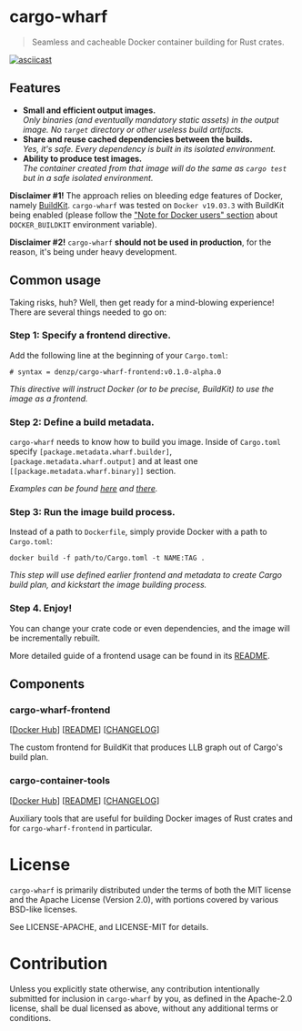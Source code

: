 # cargo-wharf
> Seamless and cacheable Docker container building for Rust crates.

[![asciicast](https://asciinema.org/a/280049.svg)](https://asciinema.org/a/280049?cols=95)

## Features
* **Small and efficient output images.**<br>
*Only binaries (and eventually mandatory static assets) in the output image. No `target` directory or other useless build artifacts.*
* **Share and reuse cached dependencies between the builds.**<br>
*Yes, it's safe. Every dependency is built in its isolated environment.*
* **Ability to produce test images.**<br>
*The container created from that image will do the same as `cargo test` but in a safe isolated environment.*

**Disclaimer #1!** The approach relies on bleeding edge features of Docker, namely [BuildKit]. `cargo-wharf` was tested on `Docker v19.03.3` with BuildKit being enabled (please follow the ["Note for Docker users" section] about `DOCKER_BUILDKIT` environment variable).

**Disclaimer #2!** `cargo-wharf` **should not be used in production**, for the reason, it's being under heavy development.

## Common usage

Taking risks, huh?
Well, then get ready for a mind-blowing experience!
There are several things needed to go on:

### Step 1: Specify a frontend directive.
Add the following line at the beginning of your `Cargo.toml`:
```
# syntax = denzp/cargo-wharf-frontend:v0.1.0-alpha.0
```

*This directive will instruct Docker (or to be precise, BuildKit) to use the image as a frontend.*

### Step 2: Define a build metadata.
`cargo-wharf` needs to know how to build you image.
Inside of `Cargo.toml` specify `[package.metadata.wharf.builder]`, `[package.metadata.wharf.output]` and at least one `[[package.metadata.wharf.binary]]` section.

*Examples can be found [here](cargo-container-tools/Cargo.toml) and [there](cargo-wharf-frontend/Cargo.toml).*

### Step 3: Run the image build process.
Instead of a path to `Dockerfile`, simply provide Docker with a path to `Cargo.toml`:
```
docker build -f path/to/Cargo.toml -t NAME:TAG .
```

*This step will use defined earlier frontend and metadata to create Cargo build plan, and kickstart the image building process.*

### Step 4. Enjoy!
You can change your crate code or even dependencies, and the image will be incrementally rebuilt.

More detailed guide of a frontend usage can be found in its [README](cargo-wharf-frontend/README.md).

## Components

### cargo-wharf-frontend
[[Docker Hub](https://hub.docker.com/r/denzp/cargo-wharf-frontend)]
[[README](cargo-wharf-frontend/README.md)]
[[CHANGELOG](cargo-wharf-frontend/CHANGELOG.md)]

The custom frontend for BuildKit that produces LLB graph out of Cargo's build plan.

### cargo-container-tools
[[Docker Hub](https://hub.docker.com/r/denzp/cargo-container-tools)]
[[README](cargo-container-tools/README.md)]
[[CHANGELOG](cargo-container-tools/CHANGELOG.md)]

Auxiliary tools that are useful for building Docker images of Rust crates and for `cargo-wharf-frontend` in particular.

# License

`cargo-wharf` is primarily distributed under the terms of both the MIT license and
the Apache License (Version 2.0), with portions covered by various BSD-like
licenses.

See LICENSE-APACHE, and LICENSE-MIT for details.

# Contribution

Unless you explicitly state otherwise, any contribution intentionally submitted
for inclusion in `cargo-wharf` by you, as defined in the Apache-2.0 license,
shall be dual licensed as above, without any additional terms or conditions.

[BuildKit]: https://github.com/moby/buildkit
["Note for Docker users" section]: https://github.com/moby/buildkit/blob/master/frontend/dockerfile/docs/experimental.md#note-for-docker-users
